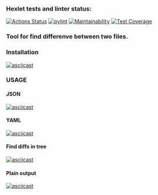 ### Hexlet tests and linter status:
[![Actions Status](https://github.com/takeitawaytu/python-project-lvl2/workflows/hexlet-check/badge.svg)](https://github.com/takeitawaytu/python-project-lvl2/actions)
[![pylint](https://github.com/takeitawaytu/python-project-lvl2/actions/workflows/pylint.yml/badge.svg?branch=main)](https://github.com/takeitawaytu/python-project-lvl2/actions/workflows/pylint.yml)
[![Maintainability](https://api.codeclimate.com/v1/badges/a99a88d28ad37a79dbf6/maintainability)](https://codeclimate.com/github/codeclimate/codeclimate/maintainability)
[![Test Coverage](https://api.codeclimate.com/v1/badges/a99a88d28ad37a79dbf6/test_coverage)](https://codeclimate.com/github/codeclimate/codeclimate/test_coverage)

### Tool for find differenve between two files.

### Installation

[![asciicast](https://asciinema.org/a/Pigg2bthNUnyNh49PjbaImpgF.svg)](https://asciinema.org/a/Pigg2bthNUnyNh49PjbaImpgF)

### USAGE

#### JSON

[![asciicast](https://asciinema.org/a/O6Eqn8siw8W2B3VjaDO1HrLEE.svg)](https://asciinema.org/a/O6Eqn8siw8W2B3VjaDO1HrLEE)

#### YAML

[![asciicast](https://asciinema.org/a/bN0JVpSc0JyT15lsNRkA5GYrY.svg)](https://asciinema.org/a/bN0JVpSc0JyT15lsNRkA5GYrY)

#### Find diffs in tree

[![asciicast](https://asciinema.org/a/jxoHTbjp8kdkJZZx1UqeQnDeh.svg)](https://asciinema.org/a/jxoHTbjp8kdkJZZx1UqeQnDeh)

#### Plain output

[![asciicast](https://asciinema.org/a/QOYqXSrvL1p8ahMNw1xPawvKF.svg)](https://asciinema.org/a/QOYqXSrvL1p8ahMNw1xPawvKF)